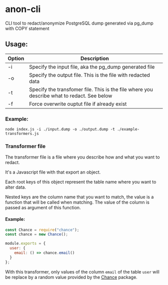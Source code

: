 # anon-cli

CLI tool to redact/anonymize PostgreSQL dump generated via pg_dump with COPY statement

## Usage:

| Option  | Description                                     |
| --- | ------------------------------------------------------------------------------------------ |
| -i  | Specify the input file, aka the pg_dump generated file                                     |
| -o  | Specify the output file. This is the file with redacted data                               |
| -t  | Specify the transfomer file. This is the file where you describe what to redact. See below |
| -f  | Force overwrite ouptut file if already exist                                               |

### Example:

```
node index.js -i ./input.dump -o ./output.dump -t ./example-transformers.js
```

### Transformer file

The transformer file is a file where you describe how and what you want to redact.

It's a Javascript file with that export an object.

Each root keys of this object represent the table name where you want to alter data.

Nested keys are the column name that you want to match, the value is a function that will be called when matching. The value of the column is passed as argument of this function.

#### Example:

```js
const Chance = require("chance");
const chance = new Chance();

module.exports = {
  user: {
    email: () => chance.email()
  }
};
```

With this transformer, only values of the column `email` of the table `user` will be replace by a random value provided by the [Chance](https://chancejs.com/) package.
